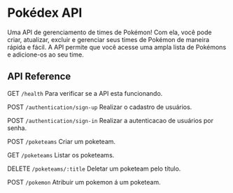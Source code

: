 # Pokédex API

Uma API de gerenciamento de times de Pokémon! Com ela, você pode criar, atualizar, excluir e gerenciar seus times de Pokémon de maneira rápida e fácil. A API permite que você acesse uma ampla lista de Pokémons e adicione-os ao seu time.

## API Reference

GET `/health`
Para verificar se a API esta funcionando.

POST `/authentication/sign-up`
Realizar o cadastro de usuários.

POST `/authentication/sign-in`
Realizar a autenticacao de usuários por senha.

POST `/poketeams`
Criar um poketeam.

GET `/poketeams`
Listar os poketeams.

DELETE `/poketeams/:title`
Deletar um poketeam pelo título.

POST `/pokemon`
Atribuir um pokemon á um poketeam.
